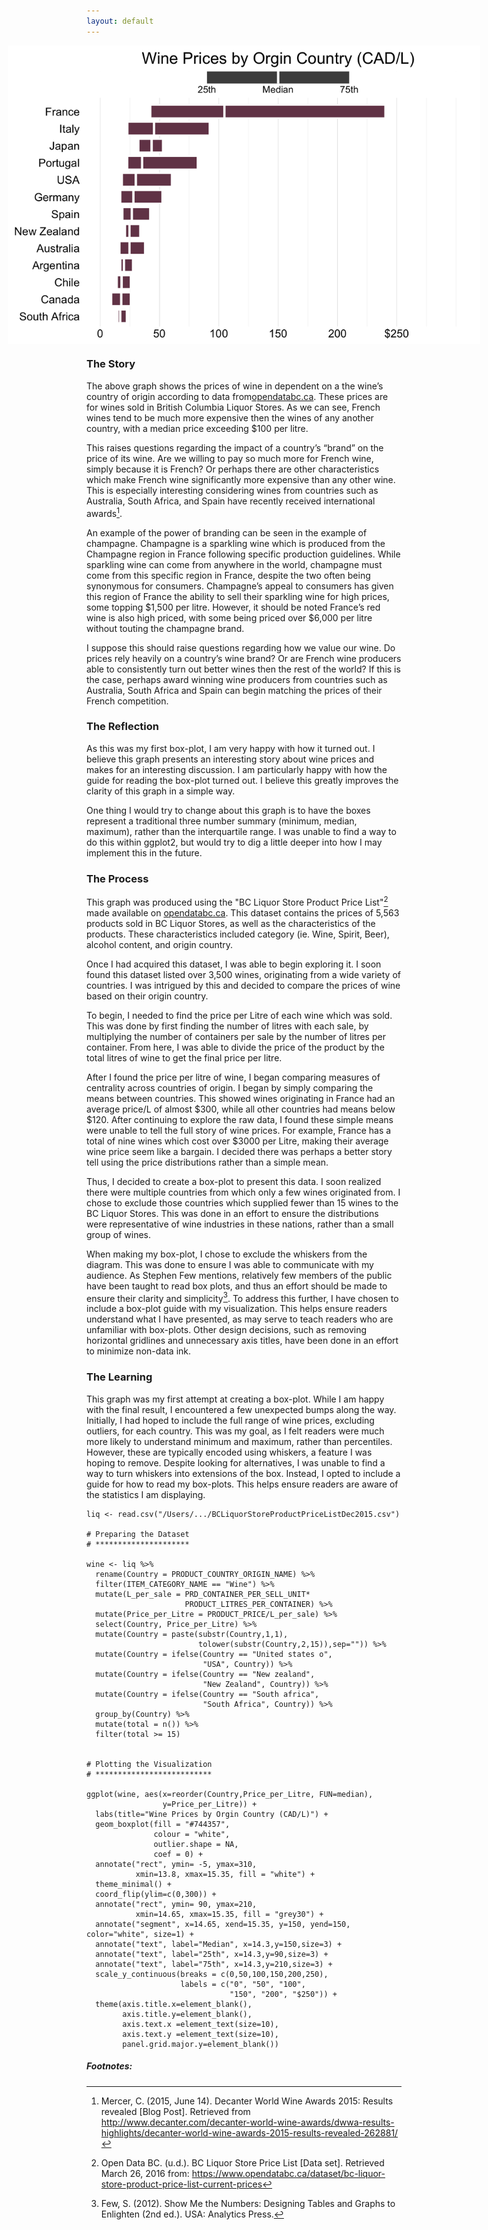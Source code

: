 ```yaml
---
layout: default
---
```


<img src="/images/BC_Wine.png" alt="image" style = "max-width: 150%; margin-left: -25%" align = "center">

### The Story
The above graph shows the prices of wine in dependent on a the wine’s country of origin according to data from[opendatabc.ca](https://www.opendatabc.ca/). These prices are for wines sold in British Columbia Liquor Stores. As we can see, French wines tend to be much more expensive then the wines of any another country, with a median price exceeding $100 per litre. 

This raises questions regarding the impact of a country’s “brand” on the price of its wine. Are we willing to pay so much more for French wine, simply because it is French? Or perhaps there are other characteristics which make French wine significantly more expensive than any other wine. This is especially interesting considering wines from countries such as Australia, South Africa, and Spain have recently received international awards[^1]. 

An example of the power of branding can be seen in the example of champagne. Champagne is a sparkling wine which is produced from the Champagne region in France following specific production guidelines. While sparkling wine can come from anywhere in the world, champagne must come from this specific region in France, despite the two often being synonymous for consumers. Champagne’s appeal to consumers has given this region of France the ability to sell their sparkling wine for high prices, some topping $1,500 per litre. However, it should be noted France’s red wine is also high priced, with some being priced over $6,000 per litre without touting the champagne brand. 

I suppose this should raise questions regarding how we value our wine. Do prices rely heavily on a country’s wine brand? Or are French wine producers able to consistently turn out better wines then the rest of the world? If this is the case, perhaps award winning wine producers from countries such as Australia, South Africa and Spain can begin matching the prices of their French competition.


### The Reflection
As this was my first box-plot, I am very happy with how it turned out. I believe this graph presents an interesting story about wine prices and makes for an interesting discussion. I am particularly happy with how the guide for reading the box-plot turned out. I believe this greatly improves the clarity of this graph in a simple way.

One thing I would try to change about this graph is to have the boxes represent a traditional three number summary (minimum, median, maximum), rather than the interquartile range. I was unable to find a way to do this within ggplot2, but would try to dig a little deeper into how I may implement this in the future.

### The Process
This graph was produced using the "BC Liquor Store Product Price List"[^2] made available on [ opendatabc.ca](https://www.opendatabc.ca/). This dataset contains the prices of 5,563 products sold in BC Liquor Stores, as well as the characteristics of the products. These characteristics included category (ie. Wine, Spirit, Beer), alcohol content, and origin country. 

Once I had acquired this dataset, I was able to begin exploring it. I soon found this dataset listed over 3,500 wines, originating from a wide variety of countries. I was intrigued by this and decided to compare the prices of wine based on their origin country. 

To begin, I needed to find the price per Litre of each wine which was sold. This was done by first finding the number of litres with each sale, by multiplying the number of containers per sale by the number of litres per container. From here, I was able to divide the price of the product by the total litres of wine to get the final price per litre. 

After I found the price per litre of wine, I began comparing measures of centrality across countries of origin. I began by simply comparing the means between countries. This showed wines originating in France had an average price/L of almost $300, while all other countries had means below $120. After continuing to explore the raw data, I found these simple means were unable to tell the full story of wine prices. For example, France has a total of nine wines which cost over $3000 per Litre, making their average wine price seem like a bargain. I decided there was perhaps a better story tell using the price distributions rather than a simple mean. 

Thus, I decided to create a box-plot to present this data. I soon realized there were multiple countries from which only a few wines originated from. I chose to exclude those countries which supplied fewer than 15 wines to the BC Liquor Stores. This was done in an effort to ensure the distributions were representative of wine industries in these nations, rather than a small group of wines. 

When making my box-plot, I chose to exclude the whiskers from the diagram. This was done to ensure I was able to communicate with my audience. As Stephen Few mentions, relatively few members of the public have been taught to read box plots, and thus an effort should be made to ensure their clarity and simplicity[^3]. To address this further, I have chosen to include a box-plot guide with my visualization. This helps ensure readers understand what I have presented, as may serve to teach readers who are unfamiliar with box-plots. Other design decisions, such as removing horizontal gridlines and unnecessary axis titles, have been done in an effort to minimize non-data ink.


### The Learning
This graph was my first attempt at creating a box-plot. While I am happy with the final result, I encountered a few unexpected bumps along the way. Initially, I had hoped to include the full range of wine prices, excluding outliers, for each country. This was my goal, as I felt readers were much more likely to understand minimum and maximum, rather than percentiles. However, these are typically encoded using whiskers, a feature I was hoping to remove. Despite looking for alternatives, I was unable to find a way to turn whiskers into extensions of the box. Instead, I opted to include a guide for how to read my box-plots. This helps ensure readers are aware of the statistics I am displaying. 


``` {R}
liq <- read.csv("/Users/.../BCLiquorStoreProductPriceListDec2015.csv")

# Preparing the Dataset
# *********************

wine <- liq %>%
  rename(Country = PRODUCT_COUNTRY_ORIGIN_NAME) %>%
  filter(ITEM_CATEGORY_NAME == "Wine") %>%
  mutate(L_per_sale = PRD_CONTAINER_PER_SELL_UNIT*
                      PRODUCT_LITRES_PER_CONTAINER) %>%
  mutate(Price_per_Litre = PRODUCT_PRICE/L_per_sale) %>%
  select(Country, Price_per_Litre) %>%
  mutate(Country = paste(substr(Country,1,1),
                         tolower(substr(Country,2,15)),sep="")) %>%
  mutate(Country = ifelse(Country == "United states o", 
                          "USA", Country)) %>%
  mutate(Country = ifelse(Country == "New zealand", 
                          "New Zealand", Country)) %>%
  mutate(Country = ifelse(Country == "South africa", 
                          "South Africa", Country)) %>%
  group_by(Country) %>%
  mutate(total = n()) %>%
  filter(total >= 15)


# Plotting the Visualization
# **************************

ggplot(wine, aes(x=reorder(Country,Price_per_Litre, FUN=median),
                 y=Price_per_Litre)) + 
  labs(title="Wine Prices by Orgin Country (CAD/L)") + 
  geom_boxplot(fill = "#744357", 
               colour = "white",
               outlier.shape = NA, 
               coef = 0) + 
  annotate("rect", ymin= -5, ymax=310, 
           xmin=13.8, xmax=15.35, fill = "white") + 
  theme_minimal() + 
  coord_flip(ylim=c(0,300)) + 
  annotate("rect", ymin= 90, ymax=210, 
           xmin=14.65, xmax=15.35, fill = "grey30") + 
  annotate("segment", x=14.65, xend=15.35, y=150, yend=150, color="white", size=1) + 
  annotate("text", label="Median", x=14.3,y=150,size=3) + 
  annotate("text", label="25th", x=14.3,y=90,size=3) +
  annotate("text", label="75th", x=14.3,y=210,size=3) + 
  scale_y_continuous(breaks = c(0,50,100,150,200,250), 
                     labels = c("0", "50", "100", 
                                "150", "200", "$250")) + 
  theme(axis.title.x=element_blank(), 
        axis.title.y=element_blank(),
        axis.text.x =element_text(size=10),
        axis.text.y =element_text(size=10),        
        panel.grid.major.y=element_blank())

```


##### Footnotes:
[^1]: Mercer, C. (2015, June 14). Decanter World Wine Awards 2015: Results revealed [Blog Post]. Retrieved from http://www.decanter.com/decanter-world-wine-awards/dwwa-results-highlights/decanter-world-wine-awards-2015-results-revealed-262881/
[^2]: Open Data BC. (u.d.). BC Liquor Store Price List [Data set]. Retrieved March 26, 2016 from: https://www.opendatabc.ca/dataset/bc-liquor-store-product-price-list-current-prices
[^3]: Few, S. (2012). Show Me the Numbers: Designing Tables and Graphs to Enlighten (2nd ed.). USA: Analytics Press.
